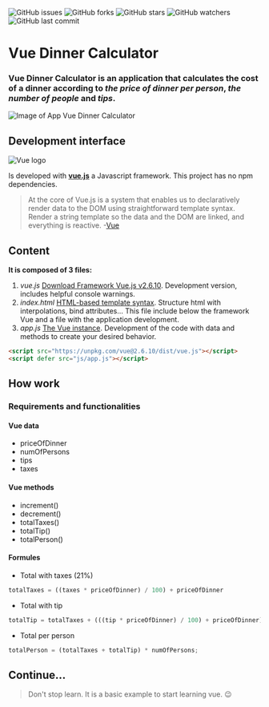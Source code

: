 ![GitHub issues](https://img.shields.io/github/issues/beatrizsmerino/vue-dinner-calculator)
![GitHub forks](https://img.shields.io/github/forks/beatrizsmerino/vue-dinner-calculator)
![GitHub stars](https://img.shields.io/github/stars/beatrizsmerino/vue-dinner-calculator)
![GitHub watchers](https://img.shields.io/github/watchers/beatrizsmerino/vue-dinner-calculator)
![GitHub last commit](https://img.shields.io/github/last-commit/beatrizsmerino/vue-dinner-calculator)

# Vue Dinner Calculator
### Vue Dinner Calculator is an application that calculates the cost of a dinner according to *the price of dinner per person*, *the number of people* and *tips*.

![Image of App Vue Dinner Calculator](https://github.com/beatrizsmerino/vue-dinner-calculator/blob/master/README/images/vue-dinner-calculator.png)

## Development interface
![Vue logo](https://github.com/beatrizsmerino/vue-dinner-calculator/blob/master/README/images/vue-js-2.jpg)

Is developed with **[vue.js](https://vuejs.org/)** a Javascript framework. This project has no npm dependencies.

> At the core of Vue.js is a system that enables us to declaratively render data to the DOM using straightforward template syntax. Render a string template so the data and the DOM are linked, and everything is reactive.
-[Vue](https://vuejs.org/v2/guide/)

## Content
**It is composed of 3 files:**
1. *vue.js*
[Download Framework Vue.js v2.6.10](https://github.com/vuejs/vue/archive/v2.6.10.zip). Development version, includes helpful console warnings.
2. *index.html*
[HTML-based template syntax](https://vuejs.org/v2/guide/syntax.html). Structure html with interpolations, bind attributes... This file include below the framework Vue and a file with the application development.
3. *app.js*
[The Vue instance](https://vuejs.org/v2/guide/instance.html). Development of the code with data and methods to create your desired behavior.

```html
<script src="https://unpkg.com/vue@2.6.10/dist/vue.js"></script>
<script defer src="js/app.js"></script>
```

## How work
### Requirements and functionalities

#### Vue data
- priceOfDinner
- numOfPersons
- tips
- taxes

#### Vue methods
- increment()
- decrement()
- totalTaxes()
- totalTip()
- totalPerson()

#### Formules
- Total with taxes (21%)
```javascript
totalTaxes = ((taxes * priceOfDinner) / 100) + priceOfDinner
```
- Total with tip
```javascript
totalTip = totalTaxes + (((tip * priceOfDinner) / 100) + priceOfDinner)
```
- Total per person
```javascript
totalPerson = (totalTaxes + totalTip) * numOfPersons;
```

## Continue...
> Don't stop learn. It is a basic example to start learning vue. :wink:

